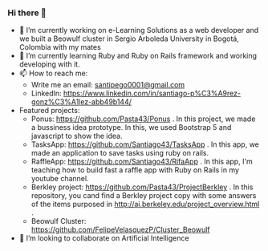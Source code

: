 ### Hi there 👋

<!--
**Pasta43/Pasta43** is a ✨ _special_ ✨ repository because its `README.md` (this file) appears on your GitHub profile.
-->

- 🔭 I’m currently working on e-Learning Solutions as a web developer and we built a Beowulf cluster in Sergio Arboleda University in Bogotá, Colombia with my mates
- 🌱 I’m currently learning Ruby and Ruby on Rails framework and working developing with it. 
- 📫 How to reach me: 
  - Write me an email: santipego0001@gmail.com
  - LinkedIn: https://www.linkedin.com/in/santiago-p%C3%A9rez-gonz%C3%A1lez-abb49b144/
- Featured projects:
  - Ponus: https://github.com/Pasta43/Ponus . In this project, we made a bussiness idea prototype. In this, we used Bootstrap 5 and javascript to show the idea.
  - TasksApp: https://github.com/Santiago43/TasksApp . In this app, we made an application to save tasks using ruby on rails.
  - RaffleApp: https://github.com/Santiago43/RifaApp . In this app, I'm teaching how to build fast a raffle app with Ruby on Rails in my youtube channel.
  - Berkley project: https://github.com/Pasta43/ProjectBerkley . In this repository, you cand find a Berkley project copy with some answers of the items purposed in http://ai.berkeley.edu/project_overview.html . 
  - Beowulf Cluster: https://github.com/FelipeVelasquezP/Cluster_Beowulf
- 👯 I’m looking to collaborate on Artificial Intelligence

